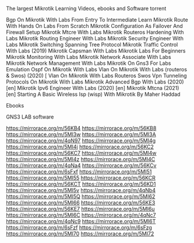 

The largest Mikrotik Learning Videos, ebooks and Software torrent


Bgp On Mikrotik With Labs   From Entry To Intermediate
Learn Mikrotik Route With Hands On Labs From Scratch
Mikrotik Configuration As Failover And Firewall Setup
Mikrotik Mtcre With Labs
Mikrotik Routeros Hardening With Labs
Mikrotik Routing Engineer With Labs
Mikrotik Security Engineer With Labs
Mikrotik Switching   Spanning Tree Protocol
Mikrotik Traffic Control With Labs (2019)
Mikrotik Capsman With Labs
Mikrotik Labs For Beginners
Mikrotik Monitoring With Labs
Mikrotik Network Associate With Labs
Mikrotik Network Management With Labs
Mikrotik On Gns3 For Labs Emulation
Ospf On Mikrotik With Labs
Vlan On Mikrotik With Labs (routeros & Swos) (2020) [
Vlan On Mikrotik With Labs Routeros Swos
Vpn Tunneling Protocols On Mikrotik With Labs
Mikrotik Advanced Bgp With Labs (2020) [en]
Mikrotik Ipv6 Engineer With Labs (2020) [en]
Mikrotik Mtcna (2021) [en]
Starting A Basic Wireless Isp (wisp) With Mikrotik 
By Maher Haddad

Ebooks 

GNS3 LAB software 



https://mirrorace.org/m/56KB4
https://mirrorace.org/m/56KB8
https://mirrorace.org/m/5MI3w
https://mirrorace.org/m/5MI3A
https://mirrorace.org/m/4qN97
https://mirrorace.org/m/5MI4g
https://mirrorace.org/m/5MI4j
https://mirrorace.org/m/56KC2
https://mirrorace.org/m/56KC7
https://mirrorace.org/m/5MI4w
https://mirrorace.org/m/5MI4z
https://mirrorace.org/m/5MI4C
https://mirrorace.org/m/4qNa4
https://mirrorace.org/m/56KCv
https://mirrorace.org/m/6sFxf
https://mirrorace.org/m/5MI51
https://mirrorace.org/m/5MI55
https://mirrorace.org/m/56KCR
https://mirrorace.org/m/56KCT
https://mirrorace.org/m/56KD1
https://mirrorace.org/m/5MI5v
https://mirrorace.org/m/4qNb4
https://mirrorace.org/m/5MI5Q
https://mirrorace.org/m/5MI62
https://mirrorace.org/m/5MI66
https://mirrorace.org/m/56KE3
https://mirrorace.org/m/56KE7
https://mirrorace.org/m/5MI6u
https://mirrorace.org/m/5MI6C
https://mirrorace.org/m/4qNc7
https://mirrorace.org/m/4qNc9
https://mirrorace.org/m/5MI6T
https://mirrorace.org/m/6sFzf
https://mirrorace.org/m/6sFzg
https://mirrorace.org/m/5MI70
https://mirrorace.org/m/5MI72
